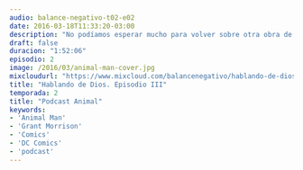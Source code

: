 ```yaml
---
audio: balance-negativo-t02-e02
date: 2016-03-18T11:33:20-03:00
description: "No podíamos esperar mucho para volver sobre otra obra de Grant Morrison; esta vez nos detenemos en su etapa al frente de Animal Man. También hablamos de Superior Spider-Man, de fútbol, rol, y videojuegos. Y nos visitó Roberto Assandri. Completito."
draft: false
duracion: "1:52:06"
episodio: 2
image: /2016/03/animal-man-cover.jpg
mixcloudurl: "https://www.mixcloud.com/balancenegativo/hablando-de-dios-episodio-iii-balance-negativo-t02-e02/"
title: "Hablando de Dios. Episodio III"
temporada: 2
title: "Podcast Animal"
keywords: 
- 'Animal Man'
- 'Grant Morrison'
- 'Comics'
- 'DC Comics'
- 'podcast'
---
```





